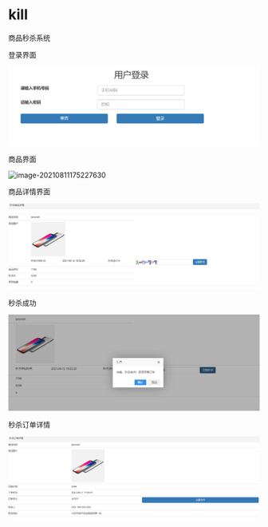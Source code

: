 # kill

商品秒杀系统

登录界面

![image-20210811175112934](https://github.com/Chi-hw/kill/blob/main/README-Picture/image-20210811175112934.png)

商品界面

![image-20210811175227630](https://github.com/Chi-hw/kill/blob/main/README-Pictureimage-20210811175227630.png)

商品详情界面

![image-20210811175251311](https://github.com/Chi-hw/kill/blob/main/README-Picture/image-20210811175251311.png)

秒杀成功

![image-20210811175328822](https://github.com/Chi-hw/kill/blob/main/README-Picture/image-20210811175328822.png)

秒杀订单详情

![image-20210811175350153](https://github.com/Chi-hw/kill/blob/main/README-Picture/image-20210811175350153.png)






